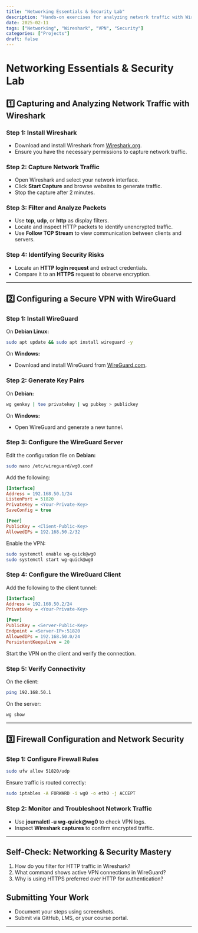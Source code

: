 ```yaml
---
title: "Networking Essentials & Security Lab"
description: "Hands-on exercises for analyzing network traffic with Wireshark and configuring a secure WireGuard VPN."
date: 2025-02-11
tags: ["Networking", "Wireshark", "VPN", "Security"]
categories: ["Projects"]
draft: false
---
```


# Networking Essentials & Security Lab

## **1️⃣ Capturing and Analyzing Network Traffic with Wireshark**
### **Step 1: Install Wireshark**
- Download and install Wireshark from [Wireshark.org](https://www.wireshark.org/).
- Ensure you have the necessary permissions to capture network traffic.

### **Step 2: Capture Network Traffic**
- Open Wireshark and select your network interface.
- Click **Start Capture** and browse websites to generate traffic.
- Stop the capture after 2 minutes.

### **Step 3: Filter and Analyze Packets**
- Use **tcp**, **udp**, or **http** as display filters.
- Locate and inspect HTTP packets to identify unencrypted traffic.
- Use **Follow TCP Stream** to view communication between clients and servers.

### **Step 4: Identifying Security Risks**
- Locate an **HTTP login request** and extract credentials.
- Compare it to an **HTTPS** request to observe encryption.

---

## **2️⃣ Configuring a Secure VPN with WireGuard**
### **Step 1: Install WireGuard**
On **Debian Linux:**
```bash
sudo apt update && sudo apt install wireguard -y
```
On **Windows:**
- Download and install WireGuard from [WireGuard.com](https://www.wireguard.com/install/).

### **Step 2: Generate Key Pairs**
On **Debian:**
```bash
wg genkey | tee privatekey | wg pubkey > publickey
```
On **Windows:**
- Open WireGuard and generate a new tunnel.

### **Step 3: Configure the WireGuard Server**
Edit the configuration file on **Debian:**
```bash
sudo nano /etc/wireguard/wg0.conf
```
Add the following:
```ini
[Interface]
Address = 192.168.50.1/24
ListenPort = 51820
PrivateKey = <Your-Private-Key>
SaveConfig = true

[Peer]
PublicKey = <Client-Public-Key>
AllowedIPs = 192.168.50.2/32
```
Enable the VPN:
```bash
sudo systemctl enable wg-quick@wg0
sudo systemctl start wg-quick@wg0
```

### **Step 4: Configure the WireGuard Client**
Add the following to the client tunnel:
```ini
[Interface]
Address = 192.168.50.2/24
PrivateKey = <Your-Private-Key>

[Peer]
PublicKey = <Server-Public-Key>
Endpoint = <Server-IP>:51820
AllowedIPs = 192.168.50.0/24
PersistentKeepalive = 20
```
Start the VPN on the client and verify the connection.

### **Step 5: Verify Connectivity**
On the client:
```bash
ping 192.168.50.1
```
On the server:
```bash
wg show
```

---

## **3️⃣ Firewall Configuration and Network Security**
### **Step 1: Configure Firewall Rules**
```bash
sudo ufw allow 51820/udp
```
Ensure traffic is routed correctly:
```bash
sudo iptables -A FORWARD -i wg0 -o eth0 -j ACCEPT
```

### **Step 2: Monitor and Troubleshoot Network Traffic**
- Use **journalctl -u wg-quick@wg0** to check VPN logs.
- Inspect **Wireshark captures** to confirm encrypted traffic.

---

## **Self-Check: Networking & Security Mastery**
1. How do you filter for HTTP traffic in Wireshark?
2. What command shows active VPN connections in WireGuard?
3. Why is using HTTPS preferred over HTTP for authentication?

## **Submitting Your Work**
- Document your steps using screenshots.
- Submit via GitHub, LMS, or your course portal.

---

